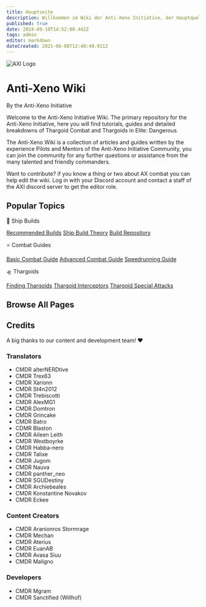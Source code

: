```yaml
---
title: Hauptseite
description: Willkommen im Wiki der Anti-Xeno Initiative, der Hauptquelle für Informationen gesammelt von der Anti-Xeno Initiative. Hier findest du Einführungen, Anleitungen und alle möglichen Daten rund um den Kampf gegen Thargoiden in Elite Dangerous.
published: true
date: 2024-09-10T14:52:08.442Z
tags: admin
editor: markdown
dateCreated: 2021-06-08T12:40:49.911Z
---
```


![AXI Logo](/img/axi_insignia_hypen_512.png)

# Anti-Xeno Wiki

By the Anti-Xeno Initiative

Welcome to the Anti-Xeno Initiative Wiki. The primary repository for the Anti-Xeno Initiative, here you will find tutorials, guides and detailed breakdowns of Thargoid Combat and Thargoids in Elite: Dangerous.

The Anti-Xeno Wiki is a collection of articles and guides written by the experience Pilots and Mentors of the Anti-Xeno Initiative Community, you can join the community for any further questions or assistance from the many talented and friendly commanders.

Want to contribute? if you know a thing or two about AX combat you can help edit the wiki. Log in with your Discord account and contact a staff of the AXI discord server to get the editor role.

## Popular Topics

🚀 Ship Builds

[Recommended Builds](/builds) [Ship Build Theory](/shipbuildtheory) [Build Repository](/buildrepository)

⭐ Combat Guides

[Basic Combat Guide](/basic-combat-guide) [Advanced Combat Guide](/advanced-combat-guide) [Speedrunning Guide](/combat-speedrunning)

🛸 Thargoids

[Finding Thargoids](/finding-thargoids) [Thargoid Interceptors](/interceptors) [Thargoid Special Attacks](/special-attacks)

## Browse All Pages

## Credits

A big thanks to our content and development team! ❤️

### Translators

-   CMDR alterNERDtive
-   CMDR Trex63
-   CMDR Xarionn
-   CMDR St4n2012
-   CMDR Trebiscotti
-   CMDR AlexMG1
-   CMDR Domtron
-   CMDR Grincake
-   CMDR Batro
-   CDMR Blaston
-   CMDR Aileen Leith
-   CMDR Westboyrke
-   CMDR Habba-nero
-   CMDR Talixe
-   CMDR Jugom
-   CMDR Nauva
-   CMDR panther\_neo
-   CMDR SGUDestiny
-   CMDR Archiebeales
-   CMDR Konstantine Novakov
-   CMDR Eckee

### Content Creators

-   CMDR Aranionros Stormrage
-   CMDR Mechan
-   CMDR Aterius
-   CMDR EuanAB
-   CMDR Avasa Siuu
-   CMDR Maligno

### Developers

-   CMDR Mgram
-   CMDR Sanctified (Willhof)